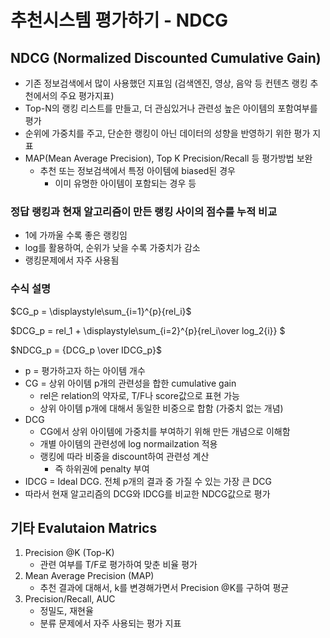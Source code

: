 # 추천시스템 평가하기 - NDCG

## NDCG (Normalized Discounted Cumulative Gain)
- 기존 정보검색에서 많이 사용했던 지표임 (검색엔진, 영상, 음악 등 컨텐츠 랭킹 추천에서의 주요 평가지표)
- Top-N의 랭킹 리스트를 만들고, 더 관심있거나 관련성 높은 아이템의 포함여부를 평가
- 순위에 가중치를 주고, 단순한 랭킹이 아닌 데이터의 성향을 반영하기 위한 평가 지표
- MAP(Mean Average Precision), Top K Precision/Recall 등 평가방법 보완
    - 추천 또는 정보검색에서 특정 아이템에 biased된 경우
        - 이미 유명한 아이템이 포함되는 경우 등
### 정답 랭킹과 현재 알고리즘이 만든 랭킹 사이의 점수를 누적 비교
- 1에 가까울 수록 좋은 랭킹임
- log를 활용하여, 순위가 낮을 수록 가중치가 감소
- 랭킹문제에서 자주 사용됨
### 수식 설명
$CG_p = \displaystyle\sum_{i=1}^{p}{rel_i}$


$DCG_p = rel_1 + \displaystyle\sum_{i=2}^{p}{rel_i\over log_2{i}} $

$NDCG_p = {DCG_p \over IDCG_p}$
- p = 평가하고자 하는 아이템 개수
- CG = 상위 아이템 p개의 관련성을 합한 cumulative gain
    - rel은 relation의 약자로, T/F나 score값으로 표현 가능
    - 상위 아이템 p개에 대해서 동일한 비중으로 합함 (가중치 없는 개념)
- DCG
    - CG에서 상위 아이템에 가중치를 부여하기 위해 만든 개념으로 이해함
    - 개별 아이템의 관련성에 log normailzation 적용
    - 랭킹에 따라 비중을 discount하여 관련성 계산
        - 즉 하위권에 penalty 부여
- IDCG = Ideal DCG. 전체 p개의 결과 중 가질 수 있는 가장 큰 DCG
- 따라서 현재 알고리즘의 DCG와 IDCG를 비교한 NDCG값으로 평가


## 기타 Evalutaion Matrics
1. Precision @K (Top-K)
    - 관련 여부를 T/F로 평가하여 맞춘 비율 평가
2. Mean Average Precision (MAP)
    - 추천 결과에 대해서, k를 변경해가면서 Precision @K를 구하여 평균
3. Precision/Recall, AUC
    - 정밀도, 재현율
    - 분류 문제에서 자주 사용되는 평가 지표
